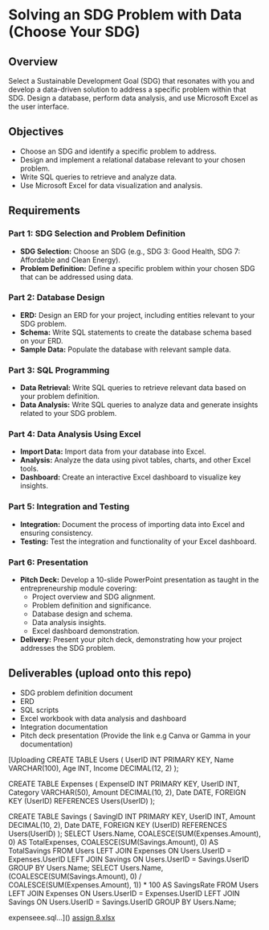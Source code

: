 # Solving an SDG Problem with Data (Choose Your SDG)

## Overview
Select a Sustainable Development Goal (SDG) that resonates with you and develop a data-driven solution to address a specific problem within that SDG. Design a database, perform data analysis, and use Microsoft Excel as the user interface.

## Objectives
- Choose an SDG and identify a specific problem to address.
- Design and implement a relational database relevant to your chosen problem.
- Write SQL queries to retrieve and analyze data.
- Use Microsoft Excel for data visualization and analysis.

## Requirements

### Part 1: SDG Selection and Problem Definition
- **SDG Selection:** Choose an SDG (e.g., SDG 3: Good Health, SDG 7: Affordable and Clean Energy).
- **Problem Definition:** Define a specific problem within your chosen SDG that can be addressed using data.

### Part 2: Database Design
- **ERD:** Design an ERD for your project, including entities relevant to your SDG problem.
- **Schema:** Write SQL statements to create the database schema based on your ERD.
- **Sample Data:** Populate the database with relevant sample data.

### Part 3: SQL Programming
- **Data Retrieval:** Write SQL queries to retrieve relevant data based on your problem definition.
- **Data Analysis:** Write SQL queries to analyze data and generate insights related to your SDG problem.

### Part 4: Data Analysis Using Excel
- **Import Data:** Import data from your database into Excel.
- **Analysis:** Analyze the data using pivot tables, charts, and other Excel tools.
- **Dashboard:** Create an interactive Excel dashboard to visualize key insights.

### Part 5: Integration and Testing
- **Integration:** Document the process of importing data into Excel and ensuring consistency.
- **Testing:** Test the integration and functionality of your Excel dashboard.

### Part 6: Presentation
- **Pitch Deck:** Develop a 10-slide PowerPoint presentation as taught in the entrepreneurship module covering:
  - Project overview and SDG alignment.
  - Problem definition and significance.
  - Database design and schema.
  - Data analysis insights.
  - Excel dashboard demonstration.
- **Delivery:** Present your pitch deck, demonstrating how your project addresses the SDG problem.

## Deliverables (upload onto this repo)
- SDG problem definition document
- ERD
- SQL scripts
- Excel workbook with data analysis and dashboard
- Integration documentation
- Pitch deck presentation (Provide the link e.g Canva or Gamma in your documentation)

[Uploading CREATE TABLE Users (
    UserID INT PRIMARY KEY,
    Name VARCHAR(100),
    Age INT,
    Income DECIMAL(12, 2)
);

CREATE TABLE Expenses (
    ExpenseID INT PRIMARY KEY,
    UserID INT,
    Category VARCHAR(50),
    Amount DECIMAL(10, 2),
    Date DATE,
    FOREIGN KEY (UserID) REFERENCES Users(UserID)
);

CREATE TABLE Savings (
    SavingID INT PRIMARY KEY,
    UserID INT,
    Amount DECIMAL(10, 2),
    Date DATE,
    FOREIGN KEY (UserID) REFERENCES Users(UserID)
);
SELECT Users.Name, COALESCE(SUM(Expenses.Amount), 0) AS TotalExpenses, COALESCE(SUM(Savings.Amount), 0) AS TotalSavings
FROM Users
LEFT JOIN Expenses ON Users.UserID = Expenses.UserID
LEFT JOIN Savings ON Users.UserID = Savings.UserID
GROUP BY Users.Name;
SELECT Users.Name, 
       (COALESCE(SUM(Savings.Amount), 0) / COALESCE(SUM(Expenses.Amount), 1)) * 100 AS SavingsRate
FROM Users
LEFT JOIN Expenses ON Users.UserID = Expenses.UserID
LEFT JOIN Savings ON Users.UserID = Savings.UserID
GROUP BY Users.Name;


expenseee.sql…]()
[assign 8.xlsx](https://github.com/user-attachments/files/16728998/assign.8.xlsx)


